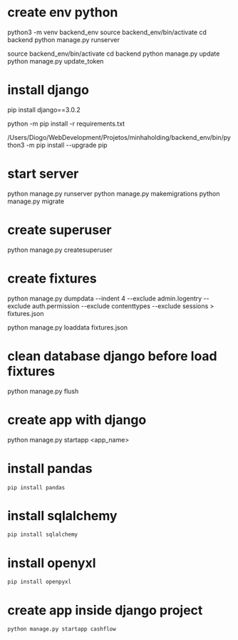 # create env python

python3 -m venv backend_env
source backend_env/bin/activate
cd backend
python manage.py runserver

source backend_env/bin/activate
cd backend
python manage.py update
python manage.py update_token

# install django

pip install django==3.0.2

python -m pip install -r requirements.txt

/Users/Diogo/WebDevelopment/Projetos/minhaholding/backend_env/bin/python3 -m pip install --upgrade pip

# start server

python manage.py runserver
python manage.py makemigrations
python manage.py migrate

# create superuser

python manage.py createsuperuser

# create fixtures

python manage.py dumpdata --indent 4 --exclude admin.logentry --exclude auth.permission --exclude contenttypes --exclude sessions > fixtures.json

python manage.py loaddata fixtures.json

# clean database django before load fixtures

python manage.py flush

# create app with django

python manage.py startapp <app_name>

# install pandas

    pip install pandas

# install sqlalchemy

    pip install sqlalchemy

# install openyxl

    pip install openpyxl

# create app inside django project

    python manage.py startapp cashflow

